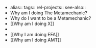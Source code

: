 - alias::
  tags::
  rel-projects::
  see-also::
- Why am I doing The Metamechanic?
- Why do I want to be a Metamechanic?
- [[Why am I doing X]]
-
- [[Why I am doing EFA]]
- [[Why am I doing AMT]]
